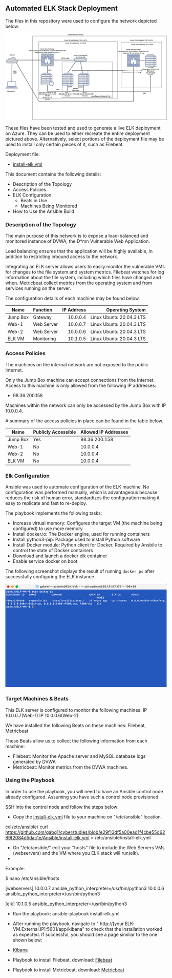 ## Automated ELK Stack Deployment

The files in this repository were used to configure the network depicted below.

![Diagram](https://github.com/gabg1/cyberstudies/blob/1b954f0d346a2220ff6da098eeeadb92bff322b4/Diagrams/Diagramend.png?raw=true)

These files have been tested and used to generate a live ELK deployment on Azure. They can be used to either recreate the entire deployment pictured above. 
Alternatively, select portions of the deployment file may be used to install only certain pieces of it, such as Filebeat.

Deployment file: 

  - [install-elk.yml](https://github.com/gabg1/cyberstudies/blob/43d3b2c0d88cf29713b89d2e328ddd7452f79337/Ansible/install-elk.yml)

This document contains the following details:
- Description of the Topology
- Access Policies
- ELK Configuration
  - Beats in Use
  - Machines Being Monitored
- How to Use the Ansible Build


### Description of the Topology

The main purpose of this network is to expose a load-balanced and monitored instance of DVWA, the D*mn Vulnerable Web Application.

Load balancing ensures that the application will be highly available, in addition to restricting inbound access to the network. 

Integrating an ELK server allows users to easily monitor the vulnerable VMs for changes to the file system and system metrics.
Filebeat watches for log information about the file system, including which files have changed and when.
Metricbeat collect metrics from the operating system and from services running on the server.

The configuration details of each machine may be found below.

| Name     | Function    | IP Address  | Operating System        |
|----------|:------------|------------:|------------------------:|
| Jump Box | Gateway     | 10.0.0.4    | Linux Ubuntu 20.04.3 LTS|
| Web-1    | Web Server  | 10.0.0.7    | Linux Ubuntu 20.04.3 LTS|
| Web-2    | Web Server  | 10.0.0.6    | Linux Ubuntu 20.04.3 LTS|
| ELK VM   | Monitoring  | 10.1.0.5    | Linux Ubuntu 20.04.3 LTS|

### Access Policies

The machines on the internal network are not exposed to the public Internet. 

Only the Jump Box machine can accept connections from the Internet. Access to this machine is only allowed from the following IP addresses:
- 98.36.200.158

Machines within the network can only be accessed by the Jump Box with IP 10.0.0.4.


A summary of the access policies in place can be found in the table below.

| Name     | Publicly Accessible | Allowed IP Addresses   |
|----------|---------------------|------------------------|
| Jump Box | Yes                 | 98.36.200.158          |
| Web-1    | No                  | 10.0.0.4               |
| Web-2    | No                  | 10.0.0.4               |
| ELK VM   | No                  | 10.0.0.4               |

### Elk Configuration

Ansible was used to automate configuration of the ELK machine. No configuration was performed manually, which is advantageous because reduces the risk of human error, standardizes the configuration making it easy to replicate and fast to re-deploy. 

The playbook implements the following tasks:
- Increase virtual memory: Configures the target VM (the machine being configured) to use more memory
- Install docker.io: The Docker engine, used for running containers
- Install python3-pip:  Package used to install Python software
- Install Docker module: Python client for Docker. Required by Ansbile to control the state of Docker containers
- Download and launch a docker elk container
- Enable service docker on boot

The following screenshot displays the result of running `docker ps` after successfully configuring the ELK instance.

![docker ps](https://github.com/gabg1/cyberstudies/blob/43d3b2c0d88cf29713b89d2e328ddd7452f79337/Diagrams/Day%201%20Screenshot/docker_ps.png?raw=true)

### Target Machines & Beats
This ELK server is configured to monitor the following machines:
IP 10.0.0.7(Web-1) IP 10.0.0.6(Web-2)

We have installed the following Beats on these machines:
Filebeat, Metricbeat

These Beats allow us to collect the following information from each machine:
- Filebeat: Monitor the Apache server and MySQL database logs generated by DVWA
- Metricbeat: Monitor metrics from the DVWA machines.  



### Using the Playbook
In order to use the playbook, you will need to have an Ansible control node already configured. Assuming you have such a control node provisioned: 

SSH into the control node and follow the steps below:
- Copy the [install-elk.yml](https://github.com/gabg1/cyberstudies/blob/43d3b2c0d88cf29713b89d2e328ddd7452f79337/Ansible/install-elk.yml) file to your machine on "/etc/ansible" location.

cd /etc/ansible/ 
curl https://github.com/gabg1/cyberstudies/blob/e29f13df5a00ead1f4cbe55d6289f2084d5dac1e/Ansible/install-elk.yml > /etc/ansible/install-elk.yml

- On "/etc/ansible/" edit your "hosts" file to include the Web Servers VMs (webservers) and the VM where you ELK stack will run(elk). 
- 
Example:

$ nano /etc/ansible/hosts


[webservers]
10.0.0.7 ansible_python_interpreter=/usr/bin/python3
10.0.0.6 ansible_python_interpreter=/usr/bin/python3

[elk]
10.1.0.5 ansible_python_interpreter=/usr/bin/python3

 
- Run the playbook:
ansible-playbook install-elk.yml 

- After running the playbook, navigate to " http://[your.ELK-VM.External.IP]:5601/app/kibana" to check that the installation worked as expected. If successful, you should see a page similiar to the one shown below: 
- [Kibana](https://github.com/gabg1/cyberstudies/blob/e29f13df5a00ead1f4cbe55d6289f2084d5dac1e/Diagrams/Day%201%20Screenshot/kibana_dash.png)

- Playbook to install Filebeat, download: [Filebeat](https://github.com/gabg1/cyberstudies/blob/e29f13df5a00ead1f4cbe55d6289f2084d5dac1e/Ansible/filebeat-playbook.yml)

- Playbook to install Metricbeat, download: [Metricbeat](https://github.com/gabg1/cyberstudies/blob/e29f13df5a00ead1f4cbe55d6289f2084d5dac1e/Ansible/metricbeat-playbook.yml)

